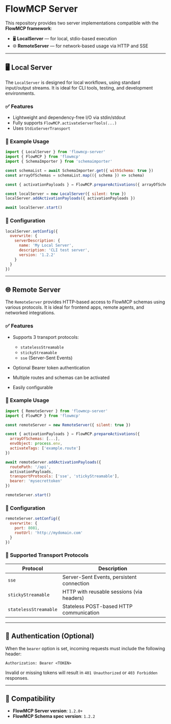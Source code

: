 # FlowMCP Server

This repository provides two server implementations compatible with the **FlowMCP framework**:

* 🖥 **LocalServer** — for local, stdio-based execution
* 🌐 **RemoteServer** — for network-based usage via HTTP and SSE

---

## 🖥 Local Server

The `LocalServer` is designed for local workflows, using standard input/output streams. It is ideal for CLI tools, testing, and development environments.

### ✅ Features

* Lightweight and dependency-free I/O via stdin/stdout
* Fully supports `FlowMCP.activateServerTools(...)`
* Uses `StdioServerTransport`

### 🚀 Example Usage

```js
import { LocalServer } from 'flowmcp-server'
import { FlowMCP } from 'flowmcp'
import { SchemaImporter } from 'schemaimporter'

const schemaList = await SchemaImporter.get({ withSchema: true })
const arrayOfSchemas = schemaList.map(({ schema }) => schema)

const { activationPayloads } = FlowMCP.prepareActivations({ arrayOfSchemas })

const localServer = new LocalServer({ silent: true })
localServer.addActivationPayloads({ activationPayloads })

await localServer.start()
```

### 🔧 Configuration

```js
localServer.setConfig({
  overwrite: {
    serverDescription: {
      name: 'My Local Server',
      description: 'CLI test server',
      version: '1.2.2'
    }
  }
})
```

---

## 🌐 Remote Server

The `RemoteServer` provides HTTP-based access to FlowMCP schemas using various protocols. It is ideal for frontend apps, remote agents, and networked integrations.

### ✅ Features

* Supports 3 transport protocols:

  * `statelessStreamable`
  * `stickyStreamable`
  * `sse` (Server-Sent Events)
* Optional Bearer token authentication
* Multiple routes and schemas can be activated
* Easily configurable

### 🚀 Example Usage

```js
import { RemoteServer } from 'flowmcp-server'
import { FlowMCP } from 'flowmcp'

const remoteServer = new RemoteServer({ silent: true })

const { activationPayloads } = FlowMCP.prepareActivations({
  arrayOfSchemas: [...],
  envObject: process.env,
  activateTags: ['example.route']
})

await remoteServer.addActivationPayloads({
  routePath: '/api',
  activationPayloads,
  transportProtocols: ['sse', 'stickyStreamable'],
  bearer: 'mysecrettoken'
})

remoteServer.start()
```

### 🔧 Configuration

```js
remoteServer.setConfig({
  overwrite: {
    port: 8081,
    rootUrl: 'http://mydomain.com'
  }
})
```

### 📡 Supported Transport Protocols

| Protocol              | Description                               |
| --------------------- | ----------------------------------------- |
| `sse`                 | Server-Sent Events, persistent connection |
| `stickyStreamable`    | HTTP with reusable sessions (via headers) |
| `statelessStreamable` | Stateless POST-based HTTP communication   |

---

## 🔐 Authentication (Optional)

When the `bearer` option is set, incoming requests must include the following header:

```
Authorization: Bearer <TOKEN>
```

Invalid or missing tokens will result in `401 Unauthorized` or `403 Forbidden` responses.

---

## 📌 Compatibility

* **FlowMCP Server version**: `1.2.0+`
* **FlowMCP Schema spec version**: `1.2.2`